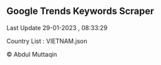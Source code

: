 

## Google Trends Keywords Scraper 
 
Last Update 29-01-2023 , 08:33:29

Country List :
VIETNAM.json



© Abdul Muttaqin 
